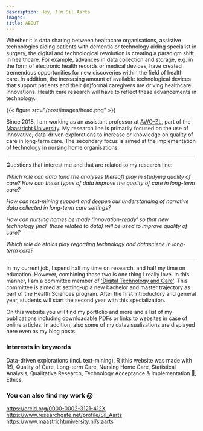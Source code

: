 ```yaml
---
description: Hey, I'm Sil Aarts
images:
title: ABOUT
---
```

Whether it is data sharing between healthcare organisations, assistive technologies aiding patients with dementia or technology aiding specialist in surgery, the digital and technological revolution is creating a paradigm shift in healthcare. For example, advances in data collection and storage, e.g. in the form of electronic health records or medical devices, have created tremendous opportunities for new discoveries within the field of health care. In addition, the increasing amount of available technological devices that support patients and their (in)formal caregivers are driving healthcare innovations. Health care research will have to reflect these advancements in technology. 

{{< figure src="/post/images/head.png" >}}

Since 2018, I am working as an assistant professor at [AWO-ZL](<https://www.academischewerkplaatsouderenzorg.nl/>), part of the [Maastricht University](<https://www.maastrichtuniversity.nl/nl>). My research line is primarily focused on the use of innovative, data-driven explorations to increase or knowledge on quality of care in long-term care. The secondary focus is aimed at the implementation of technology in nursing home organisations. 

---

Questions that interest me and that are related to my research line:

*Which role can data (and the analyses thereof) play in studying quality of care? How can these types of data improve the quality of care in long-term care?*

*How can text-mining support and deepen our understanding of narrative data collected in long-term care settings?*

*How can nursing homes be made 'innovation-ready' so that new technology (incl. those related to data) will be used to improve quality of care?*

*Which role do ethics play regarding technology and datasciene in long-term care?*

---

In my current job, I spend half my time on research, and half my time on education. However, combining those two is one thing I really love. In this manner, I am a committee member of ['Digital Technology and Care'](<https://www.maastrichtuniversity.nl/nl/onderwijs/bachelor/bachelor-gezondheidswetenschappen/specialisaties#DTG>). This committee is aimed at setting-up a new bachelor and master trajectory as part of the Health Sciences program. After the first introductory and general year, students will start the second year with this specialization.

On this website you will find my portfolio and more and a list of my publications including downloadable PDFs or links to websites in case of online articles. In addition, also some of my datavisualisations are displayed here even as my blog posts.

### Interests in keywords
Data-driven explorations (incl. text-mining), R (this website was made with R!), Quality of Care, Long-term Care, Nursing Home Care, Statistical Analysis, Qualitative Research, Technology Acceptance & Implementation 🤖, Ethics. 

### You can also find my work @
https://orcid.org/0000-0002-3121-412X
https://www.researchgate.net/profile/Sil_Aarts
https://www.maastrichtuniversity.nl/s.aarts
